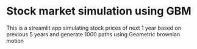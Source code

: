 # Stock market simulation using GBM

This is a streamlit app simulating stock prices of next 1 year based on previous 5 years
and generate 1000 paths using Geometric brownian motion
